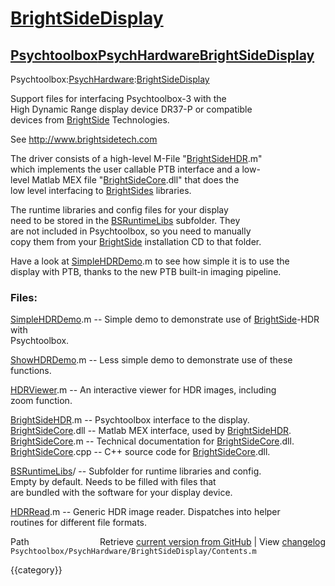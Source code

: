 # [BrightSideDisplay](BrightSideDisplay)
## [Psychtoolbox](Psychtoolbox)[PsychHardware](PsychHardware)[BrightSideDisplay](BrightSideDisplay)

Psychtoolbox:[PsychHardware](PsychHardware):[BrightSideDisplay](BrightSideDisplay)  
  
Support files for interfacing Psychtoolbox-3 with the  
High Dynamic Range display device DR37-P or compatible  
devices from [BrightSide](BrightSide) Technologies.  
  
See http://www.brightsidetech.com  
  
The driver consists of a high-level M-File "[BrightSideHDR](BrightSideHDR).m"  
which implements the user callable PTB interface and a low-  
level Matlab MEX file "[BrightSideCore](BrightSideCore).dll" that does the  
low level interfacing to [BrightSides](BrightSides) libraries.  
  
The runtime libraries and config files for your display  
need to be stored in the [BSRuntimeLibs](BSRuntimeLibs) subfolder. They  
are not included in Psychtoolbox, so you need to manually  
copy them from your [BrightSide](BrightSide) installation CD to that folder.  
  
Have a look at [SimpleHDRDemo](SimpleHDRDemo).m to see how simple it is to use the  
display with PTB, thanks to the new PTB built-in imaging pipeline.  
  
### Files:  
  
[SimpleHDRDemo](SimpleHDRDemo).m       -- Simple demo to demonstrate use of [BrightSide](BrightSide)-HDR with  
                         Psychtoolbox.  
  
[ShowHDRDemo](ShowHDRDemo).m         -- Less simple demo to demonstrate use of these functions.  
  
[HDRViewer](HDRViewer).m           -- An interactive viewer for HDR images, including  
                         zoom function.  
  
[BrightSideHDR](BrightSideHDR).m       -- Psychtoolbox interface to the display.  
[BrightSideCore](BrightSideCore).dll    -- Matlab MEX interface, used by [BrightSideHDR](BrightSideHDR).  
[BrightSideCore](BrightSideCore).m      -- Technical documentation for [BrightSideCore](BrightSideCore).dll.  
[BrightSideCore](BrightSideCore).cpp    -- C++ source code for [BrightSideCore](BrightSideCore).dll.  
  
[BSRuntimeLibs](BSRuntimeLibs)/        -- Subfolder for runtime libraries and config.  
                         Empty by default. Needs to be filled with files that  
                         are bundled with the software for your display device.  
  
[HDRRead](HDRRead).m             -- Generic HDR image reader. Dispatches into helper  
                         routines for different file formats.  
  




<div class="code_header" style="text-align:right;">
  <span style="float:left;">Path&nbsp;&nbsp;</span> <span class="counter">Retrieve <a href=
  "https://raw.github.com/Psychtoolbox-3/Psychtoolbox-3/beta/Psychtoolbox/PsychHardware/BrightSideDisplay/Contents.m">current version from GitHub</a> | View <a href=
  "https://github.com/Psychtoolbox-3/Psychtoolbox-3/commits/beta/Psychtoolbox/PsychHardware/BrightSideDisplay/Contents.m">changelog</a></span>
</div>
<div class="code">
  <code>Psychtoolbox/PsychHardware/BrightSideDisplay/Contents.m</code>
</div>

{{category}}